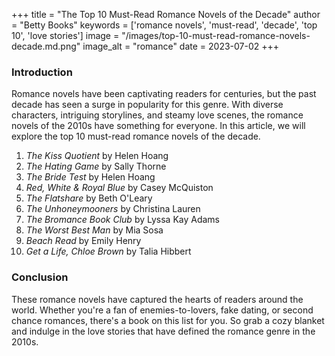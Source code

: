 
+++
title = "The Top 10 Must-Read Romance Novels of the Decade"
author = "Betty Books"
keywords = ['romance novels', 'must-read', 'decade', 'top 10', 'love stories']
image = "/images/top-10-must-read-romance-novels-decade.md.png"
image_alt = "romance"
date = 2023-07-02
+++
### Introduction

Romance novels have been captivating readers for centuries, but the past decade has seen a surge in popularity for this genre. With diverse characters, intriguing storylines, and steamy love scenes, the romance novels of the 2010s have something for everyone. In this article, we will explore the top 10 must-read romance novels of the decade.

1. *The Kiss Quotient* by Helen Hoang
2. *The Hating Game* by Sally Thorne
3. *The Bride Test* by Helen Hoang
4. *Red, White & Royal Blue* by Casey McQuiston
5. *The Flatshare* by Beth O'Leary
6. *The Unhoneymooners* by Christina Lauren
7. *The Bromance Book Club* by Lyssa Kay Adams
8. *The Worst Best Man* by Mia Sosa
9. *Beach Read* by Emily Henry
10. *Get a Life, Chloe Brown* by Talia Hibbert

### Conclusion

These romance novels have captured the hearts of readers around the world. Whether you're a fan of enemies-to-lovers, fake dating, or second chance romances, there's a book on this list for you. So grab a cozy blanket and indulge in the love stories that have defined the romance genre in the 2010s.
